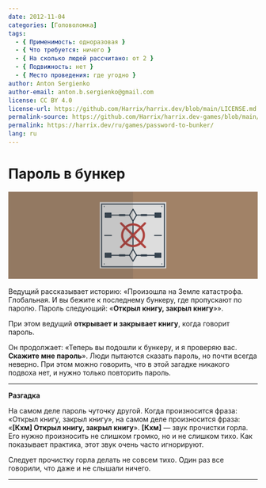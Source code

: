 ```yaml
---
date: 2012-11-04
categories: [Головоломка]
tags:
  - { Применимость: одноразовая }
  - { Что требуется: ничего }
  - { На сколько людей рассчитано: от 2 }
  - { Подвижность: нет }
  - { Место проведения: где угодно }
author: Anton Sergienko
author-email: anton.b.sergienko@gmail.com
license: CC BY 4.0
license-url: https://github.com/Harrix/harrix.dev/blob/main/LICENSE.md
permalink-source: https://github.com/Harrix/harrix.dev-games/blob/main/password-to-bunker/password-to-bunker.md
permalink: https://harrix.dev/ru/games/password-to-bunker/
lang: ru
---
```


# Пароль в бункер

![Featured image](featured-image.svg)

Ведущий рассказывает историю: «Произошла на Земле катастрофа. Глобальная. И вы бежите к последнему бункеру, где пропускают по паролю. Пароль следующий: «**Открыл книгу, закрыл книгу**»».

При этом ведущий **открывает и закрывает книгу**, когда говорит пароль.

Он продолжает: «Теперь вы подошли к бункеру, и я проверяю вас. **Скажите мне пароль**». Люди пытаются сказать пароль, но почти всегда неверно. При этом можно говорить, что в этой загадке никакого подвоха нет, и нужно только повторить пароль.

---

**Разгадка** <!-- !details -->

На самом деле пароль чуточку другой. Когда произносится фраза: «Открыл книгу, закрыл книгу», на самом деле произносится фраза: «**[Кхм] Открыл книгу, закрыл книгу**». **[Кхм]** — звук прочистки горла. Его нужно произносить не слишком громко, но и не слишком тихо. Как показывает практика, этот звук очень часто игнорируют.

Следует прочистку горла делать не совсем тихо. Один раз все говорили, что даже и не слышали ничего.

---
